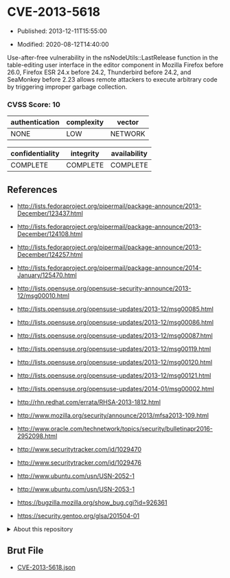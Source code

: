 # CVE-2013-5618

- Published: 2013-12-11T15:55:00

- Modified: 2020-08-12T14:40:00

Use-after-free vulnerability in the nsNodeUtils::LastRelease function in the table-editing user interface in the editor component in Mozilla Firefox before 26.0, Firefox ESR 24.x before 24.2, Thunderbird before 24.2, and SeaMonkey before 2.23 allows remote attackers to execute arbitrary code by triggering improper garbage collection.

### CVSS Score: **10**

| authentication | complexity | vector |
| --- | --- | --- |
| NONE | LOW | NETWORK |

| confidentiality | integrity | availability |
| --- | --- | --- |
| COMPLETE | COMPLETE | COMPLETE |

## References

* http://lists.fedoraproject.org/pipermail/package-announce/2013-December/123437.html

* http://lists.fedoraproject.org/pipermail/package-announce/2013-December/124108.html

* http://lists.fedoraproject.org/pipermail/package-announce/2013-December/124257.html

* http://lists.fedoraproject.org/pipermail/package-announce/2014-January/125470.html

* http://lists.opensuse.org/opensuse-security-announce/2013-12/msg00010.html

* http://lists.opensuse.org/opensuse-updates/2013-12/msg00085.html

* http://lists.opensuse.org/opensuse-updates/2013-12/msg00086.html

* http://lists.opensuse.org/opensuse-updates/2013-12/msg00087.html

* http://lists.opensuse.org/opensuse-updates/2013-12/msg00119.html

* http://lists.opensuse.org/opensuse-updates/2013-12/msg00120.html

* http://lists.opensuse.org/opensuse-updates/2013-12/msg00121.html

* http://lists.opensuse.org/opensuse-updates/2014-01/msg00002.html

* http://rhn.redhat.com/errata/RHSA-2013-1812.html

* http://www.mozilla.org/security/announce/2013/mfsa2013-109.html

* http://www.oracle.com/technetwork/topics/security/bulletinapr2016-2952098.html

* http://www.securitytracker.com/id/1029470

* http://www.securitytracker.com/id/1029476

* http://www.ubuntu.com/usn/USN-2052-1

* http://www.ubuntu.com/usn/USN-2053-1

* https://bugzilla.mozilla.org/show_bug.cgi?id=926361

* https://security.gentoo.org/glsa/201504-01

<details>
<summary>About this repository</summary> 

  This repository is part of the project [Live Hack CVE](https://github.com/Live-Hack-CVE). Main website can be found [www.live-hack.org](https://www.live-hack.org) 
  
  Made by [Sn0wAlice](https://github.com/Sn0wAlice) for the people that care about security and need to have a feed of the latest CVEs. Hope you enjoy it, don't forget to star the repo and follow me on [Twitter](https://twitter.com/Sn0wAlice) and [Github](https://github.com/Sn0wAlice). And that is my [personnal website](https://www.alice-snow.me/)

  - [Home Page](https://github.com/Live-Hack-CVE)
  - [Framework](https://github.com/Live-Hack-CVE/cve-framework)
  - [CVE database](https://github.com/Live-Hack-CVE/full_database)
  - [Changelog](https://github.com/Live-Hack-CVE/Changelog)
</details>

## Brut File

* [CVE-2013-5618.json](https://raw.githubusercontent.com/Live-Hack-CVE/full_database/main/cves/2013/CVE-2013-5618.json)

